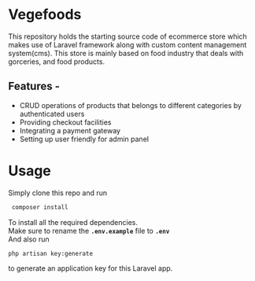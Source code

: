 # Vegefoods
This repository holds the starting source code of ecommerce store which makes use of Laravel framework along with custom content management system(cms). This store is mainly based on food industry that deals with gorceries, and food products.  
## Features -  
* CRUD operations of products that belongs to different categories by authenticated users  
* Providing checkout facilities  
* Integrating a payment gateway  
* Setting up user friendly for admin panel  


# Usage
Simply clone this repo and run 
```bash
 composer install
 ```
To install all the required dependencies.  
Make sure to rename the __`.env.example`__ file to __`.env`__   
And also run
```bash
php artisan key:generate
```
 to generate an application key for this Laravel app.

